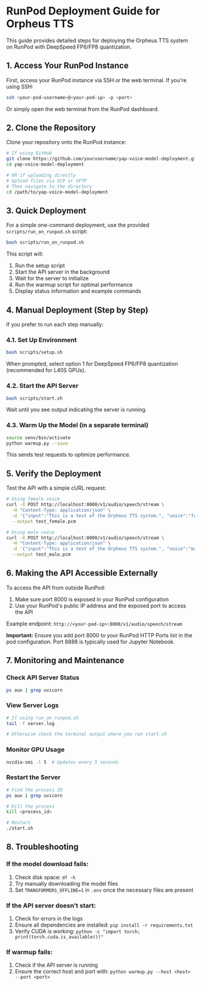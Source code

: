 # RunPod Deployment Guide for Orpheus TTS

This guide provides detailed steps for deploying the Orpheus TTS system on RunPod with DeepSpeed FP6/FP8 quantization.

## 1. Access Your RunPod Instance

First, access your RunPod instance via SSH or the web terminal. If you're using SSH:

```bash
ssh <your-pod-username>@<your-pod-ip> -p <port>
```

Or simply open the web terminal from the RunPod dashboard.

## 2. Clone the Repository

Clone your repository onto the RunPod instance:

```bash
# If using GitHub
git clone https://github.com/yourusername/yap-voice-model-deployment.git
cd yap-voice-model-deployment

# OR if uploading directly
# Upload files via SCP or SFTP
# Then navigate to the directory
cd /path/to/yap-voice-model-deployment
```

## 3. Quick Deployment

For a simple one-command deployment, use the provided `scripts/run_on_runpod.sh` script:

```bash
bash scripts/run_on_runpod.sh
```

This script will:
1. Run the setup script
2. Start the API server in the background
3. Wait for the server to initialize
4. Run the warmup script for optimal performance
5. Display status information and example commands

## 4. Manual Deployment (Step by Step)

If you prefer to run each step manually:

### 4.1. Set Up Environment

```bash
bash scripts/setup.sh
```

When prompted, select option 1 for DeepSpeed FP6/FP8 quantization (recommended for L40S GPUs).

### 4.2. Start the API Server

```bash
bash scripts/start.sh
```

Wait until you see output indicating the server is running.

### 4.3. Warm Up the Model (in a separate terminal)

```bash
source venv/bin/activate
python warmup.py --save
```

This sends test requests to optimize performance.

## 5. Verify the Deployment

Test the API with a simple cURL request:

```bash
# Using female voice
curl -X POST http://localhost:8000/v1/audio/speech/stream \
  -H "Content-Type: application/json" \
  -d '{"input":"This is a test of the Orpheus TTS system.", "voice":"female"}' \
  --output test_female.pcm

# Using male voice
curl -X POST http://localhost:8000/v1/audio/speech/stream \
  -H "Content-Type: application/json" \
  -d '{"input":"This is a test of the Orpheus TTS system.", "voice":"male"}' \
  --output test_male.pcm
```

## 6. Making the API Accessible Externally

To access the API from outside RunPod:

1. Make sure port 8000 is exposed in your RunPod configuration
2. Use your RunPod's public IP address and the exposed port to access the API

Example endpoint: `http://<your-pod-ip>:8000/v1/audio/speech/stream`

**Important:** Ensure you add port 8000 to your RunPod HTTP Ports list in the pod configuration. Port 8888 is typically used for Jupyter Notebook.

## 7. Monitoring and Maintenance

### Check API Server Status

```bash
ps aux | grep uvicorn
```

### View Server Logs

```bash
# If using run_on_runpod.sh
tail -f server.log

# Otherwise check the terminal output where you ran start.sh
```

### Monitor GPU Usage

```bash
nvidia-smi -l 5  # Updates every 5 seconds
```

### Restart the Server

```bash
# Find the process ID
ps aux | grep uvicorn

# Kill the process
kill <process_id>

# Restart
./start.sh
```

## 8. Troubleshooting

### If the model download fails:

1. Check disk space: `df -h`
2. Try manually downloading the model files
3. Set `TRANSFORMERS_OFFLINE=1` in `.env` once the necessary files are present

### If the API server doesn't start:

1. Check for errors in the logs
2. Ensure all dependencies are installed: `pip install -r requirements.txt`
3. Verify CUDA is working: `python -c "import torch; print(torch.cuda.is_available())"`

### If warmup fails:

1. Check if the API server is running
2. Ensure the correct host and port with: `python warmup.py --host <host> --port <port>`
